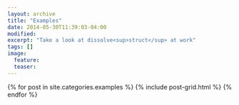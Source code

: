 ```yaml
---
layout: archive
title: "Examples"
date: 2014-05-30T11:39:03-04:00
modified:
excerpt: "Take a look at dissolve<sup>struct</sup> at work"
tags: []
image:
  feature:
  teaser:
---
```


<div class="tiles">
{% for post in site.categories.examples %}
  {% include post-grid.html %}
{% endfor %}
</div><!-- /.tiles -->
